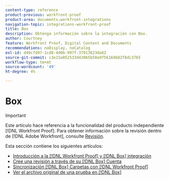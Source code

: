 ```yaml
---
content-type: reference
product-previous: workfront-proof
product-area: documents;workfront-integrations
navigation-topic: integrations-workfront-proof
title: Box
description: Obtenga información sobre la integración con Box.
author: Courtney
feature: Workfront Proof, Digital Content and Documents
recommendations: noDisplay, noCatalog
exl-id: d49cfd97-1cd8-4d0b-997f-37013623da62
source-git-commit: c3e15a052533d43065b50a9f56169b82f8dc3765
workflow-type: tm+mt
source-wordcount: '49'
ht-degree: 4%

---
```


# Box

>[!IMPORTANT]
>
>Este artículo hace referencia a la funcionalidad del producto independiente [!DNL Workfront Proof]. Para obtener información sobre la revisión dentro de [!DNL Adobe Workfront], consulte [Revisión](../../../review-and-approve-work/proofing/proofing.md).

Esta sección contiene los siguientes artículos:

* [Introducción a la [!DNL Workfront Proof] y [!DNL Box] integración](../../../workfront-proof/wp-integrations/box/introduction-to-box.md)
* [Cree una revisión a través de su [!DNL Box] Cuenta](../../../workfront-proof/wp-integrations/box/create-proof-box-account.md)
* [Sincronización [!DNL Box] Carpetas con [!DNL Workfront Proof]](../../../workfront-proof/wp-integrations/box/sycn-box-folder.md)
* [Ver el archivo original de una prueba en [!DNL Box]](../../../workfront-proof/wp-integrations/box/view-proof-original-file-box.md)
